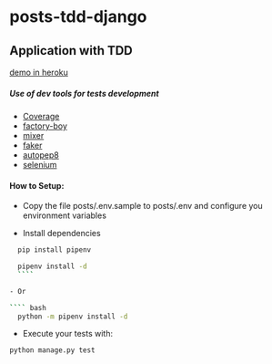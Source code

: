 # posts-tdd-django
## Application with TDD

[demo in heroku](https://postdd.herokuapp.com/)

##### Use of dev tools for tests development 

* [Coverage](https://coverage.readthedocs.io/en/coverage-5.5/)
* [factory-boy](https://factoryboy.readthedocs.io/en/stable/)
* [mixer](https://pypi.org/project/mixer/)
* [faker](https://faker.readthedocs.io/en/master/)
* [autopep8](https://pypi.org/project/autopep8/)
* [selenium](https://selenium-python.readthedocs.io/installation.html)

#### How to Setup:

 - Copy the file posts/.env.sample to posts/.env and configure you environment variables

 - Install dependencies
  ```` bash
    pip install pipenv
  ````
  
  ```` bash
    pipenv install -d
 	````
  
 - Or
  
  ```` bash
    python -m pipenv install -d
  ````
  
 - Execute your tests with:
 
 ````
 python manage.py test
 ````




